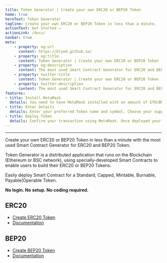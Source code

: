 ```yaml
---
title: Token Generator | Create your own ERC20 or BEP20 Token
home: true
heroText: Token Generator
tagline: Create your own ERC20 or BEP20 Token in less than a minute.
actionText: Get Started →
actionLink: /docs/
navbar: true
meta: 
    - property: og:url
      content: https://klyed.github.io/
    - property: og:title
      content: Token Generator | Create your own ERC20 or BEP20 Token
    - property: og:description
      content: The most used Smart Contract Generator for ERC20 and BEP20 Token.
    - property: twitter:title
      content: Token Generator | Create your own ERC20 or BEP20 Token
    - property: twitter:description
      content: The most used Smart Contract Generator for ERC20 and BEP20 Token.
features:
- title: Install MetaMask
  details: You need to have MetaMask installed with an amount of ETH/BNB to pay for contract deployment.
- title: Enter Details
  details: Enter your preferred Token name and symbol. Choose your supply and Token type.
- title: Deploy Token
  details: Confirm your transaction using MetaMask. Once deployed your Token is ready to use.
---
```


---

Create your own ERC20 or BEP20 Token in less than a minute with the most used Smart Contract Generator for ERC20 and BEP20 Token.

Token Generator is a distributed application that runs on the Blockchain (Ethereum or BSC network), using specially-developed Smart Contracts to enable users to build their ERC20 or BEP20 Tokens.

Easily deploy Smart Contract for a Standard, Capped, Mintable, Burnable, Payable|Operable Token.

**No login. No setup. No coding required.**

## ERC20
* [Create ERC20 Token](https://create-a-coin/erc20-generator/)
* [Documentation](/docs/how-to-create-erc20-token/)

## BEP20
* [Create BEP20 Token](https://create-a-coin/bep20-generator/)
* [Documentation](/docs/how-to-create-bep20-token/)
